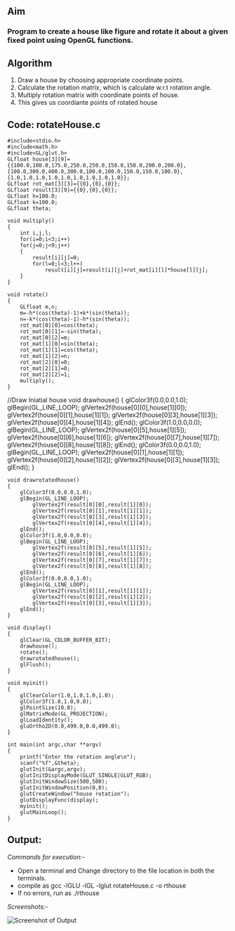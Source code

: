 ## Aim
### Program to create a house like figure and rotate it about a given fixed point using OpenGL functions.

## Algorithm 
1. Draw a house by choosing appropriate coordinate points.
2. Calculate the rotation matrix, which is calculate w.r.t rotation angle.
3. Multiply rotation matrix with coordinate points of house.
4. This gives us coordiante points of rotated house

## Code: rotateHouse.c
	#include<stdio.h>
	#include<math.h>
	#include<GL/glut.h>
	GLfloat house[3][9]={{100.0,100.0,175.0,250.0,250.0,150.0,150.0,200.0,200.0}, {100.0,300.0,400.0,300.0,100.0,100.0,150.0,150.0,100.0}, {1.0,1.0,1.0,1.0,1.0,1.0,1.0,1.0,1.0}};
	GLfloat rot_mat[3][3]={{0},{0},{0}};
	GLfloat result[3][9]={{0},{0},{0}};
	GLfloat h=100.0;
	GLfloat k=100.0;
	GLfloat theta;

	void multiply()
	{
		int i,j,l;
		for(i=0;i<3;i++)
		for(j=0;j<9;j++)
		{
			result[i][j]=0;
			for(l=0;l<3;l++)
				result[i][j]=result[i][j]+rot_mat[i][l]*house[l][j];
		}
	}
 
	void rotate()
	{
		GLfloat m,n;
		m=-h*(cos(theta)-1)+k*(sin(theta));
		n=-k*(cos(theta)-1)-h*(sin(theta));
		rot_mat[0][0]=cos(theta);
		rot_mat[0][1]=-sin(theta);
		rot_mat[0][2]=m;
		rot_mat[1][0]=sin(theta);
		rot_mat[1][1]=cos(theta);
		rot_mat[1][2]=n;
		rot_mat[2][0]=0;
		rot_mat[2][1]=0;
		rot_mat[2][2]=1;
		multiply();
	}
//Draw Iniatial house
	void drawhouse()
	{ 
		glColor3f(0.0,0.0,1.0);
		glBegin(GL_LINE_LOOP);
			glVertex2f(house[0][0],house[1][0]);
			glVertex2f(house[0][1],house[1][1]);
			glVertex2f(house[0][3],house[1][3]);
			glVertex2f(house[0][4],house[1][4]);
		glEnd();
		glColor3f(1.0,0.0,0.0);
		glBegin(GL_LINE_LOOP);
			glVertex2f(house[0][5],house[1][5]);
			glVertex2f(house[0][6],house[1][6]);
			glVertex2f(house[0][7],house[1][7]);
			glVertex2f(house[0][8],house[1][8]);
		glEnd();
		glColor3f(0.0,0.0,1.0);
		glBegin(GL_LINE_LOOP);
			glVertex2f(house[0][1],house[1][1]);
			glVertex2f(house[0][2],house[1][2]);
			glVertex2f(house[0][3],house[1][3]);
		glEnd();
	}
 
	void drawrotatedhouse()
	{
		glColor3f(0.0,0.0,1.0);
		glBegin(GL_LINE_LOOP);
			glVertex2f(result[0][0],result[1][0]);
			glVertex2f(result[0][1],result[1][1]);
			glVertex2f(result[0][3],result[1][3]);
			glVertex2f(result[0][4],result[1][4]);
		glEnd();
		glColor3f(1.0,0.0,0.0);
		glBegin(GL_LINE_LOOP);
			glVertex2f(result[0][5],result[1][5]);
			glVertex2f(result[0][6],result[1][6]);
			glVertex2f(result[0][7],result[1][7]);
			glVertex2f(result[0][8],result[1][8]);
		glEnd();
		glColor3f(0.0,0.0,1.0);
		glBegin(GL_LINE_LOOP);
			glVertex2f(result[0][1],result[1][1]);
			glVertex2f(result[0][2],result[1][2]);
			glVertex2f(result[0][3],result[1][3]);
		glEnd();
	}

	void display()
	{
		glClear(GL_COLOR_BUFFER_BIT);
		drawhouse();
		rotate();
		drawrotatedhouse();
		glFlush();
	}

	void myinit()
	{
		glClearColor(1.0,1.0,1.0,1.0);
		glColor3f(1.0,1.0,0.0);
		glPointSize(10.0);
		glMatrixMode(GL_PROJECTION);
		glLoadIdentity();
		gluOrtho2D(0.0,499.0,0.0,499.0);
	}
 
	int main(int argc,char **argv)
	{
		printf("Enter the rotation angle\n");
		scanf("%f",&theta);
		glutInit(&argc,argv);
		glutInitDisplayMode(GLUT_SINGLE|GLUT_RGB);
		glutInitWindowSize(500,500);
		glutInitWindowPosition(0,0);
		glutCreateWindow("house rotation");
		glutDisplayFunc(display);
		myinit();
		glutMainLoop();
	}

## Output:
*Commands for execution:-*

* Open a terminal and Change directory to the file location in both the terminals.
* compile as gcc -lGLU -lGL -lglut rotateHouse.c -o rthouse
* If no errors, run as ./rthouse

*Screenshots:-*

![Screenshot of Output](rthouse.png) 
